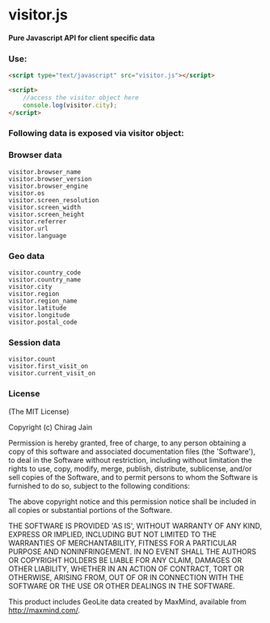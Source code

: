visitor.js
=========

#### Pure Javascript API for client specific data

### Use:

```html
<script type="text/javascript" src="visitor.js"></script>

<script>	
	//access the visitor object here
	console.log(visitor.city);
</script>
```

### Following data is exposed via visitor object:

### Browser data
	visitor.browser_name
	visitor.browser_version
	visitor.browser_engine
	visitor.os
	visitor.screen_resolution
	visitor.screen_width
	visitor.screen_height
	visitor.referrer
	visitor.url
	visitor.language
 
### Geo data
	visitor.country_code
	visitor.country_name
	visitor.city
	visitor.region
	visitor.region_name
	visitor.latitude
	visitor.longitude
	visitor.postal_code

### Session data
	visitor.count
	visitor.first_visit_on
	visitor.current_visit_on

### License 

(The MIT License)

Copyright (c) Chirag Jain

Permission is hereby granted, free of charge, to any person obtaining
a copy of this software and associated documentation files (the
'Software'), to deal in the Software without restriction, including
without limitation the rights to use, copy, modify, merge, publish,
distribute, sublicense, and/or sell copies of the Software, and to
permit persons to whom the Software is furnished to do so, subject to
the following conditions:

The above copyright notice and this permission notice shall be
included in all copies or substantial portions of the Software.

THE SOFTWARE IS PROVIDED 'AS IS', WITHOUT WARRANTY OF ANY KIND,
EXPRESS OR IMPLIED, INCLUDING BUT NOT LIMITED TO THE WARRANTIES OF
MERCHANTABILITY, FITNESS FOR A PARTICULAR PURPOSE AND NONINFRINGEMENT.
IN NO EVENT SHALL THE AUTHORS OR COPYRIGHT HOLDERS BE LIABLE FOR ANY
CLAIM, DAMAGES OR OTHER LIABILITY, WHETHER IN AN ACTION OF CONTRACT,
TORT OR OTHERWISE, ARISING FROM, OUT OF OR IN CONNECTION WITH THE
SOFTWARE OR THE USE OR OTHER DEALINGS IN THE SOFTWARE.

This product includes GeoLite data created by MaxMind, available from http://maxmind.com/.